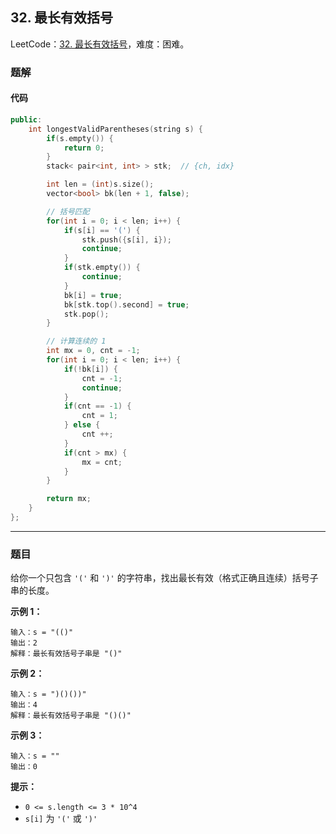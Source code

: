 ## 32. 最长有效括号

LeetCode：[32. 最长有效括号](https://leetcode.cn/problems/longest-valid-parentheses/)，难度：困难。

### 题解

#### 代码

```c++
public:
    int longestValidParentheses(string s) {
        if(s.empty()) {
            return 0;
        }
        stack< pair<int, int> > stk;  // {ch, idx}

        int len = (int)s.size();
        vector<bool> bk(len + 1, false);

        // 括号匹配
        for(int i = 0; i < len; i++) {
            if(s[i] == '(') {
                stk.push({s[i], i});
                continue;
            }
            if(stk.empty()) {
                continue;
            }
            bk[i] = true;
            bk[stk.top().second] = true;
            stk.pop();
        }

        // 计算连续的 1
        int mx = 0, cnt = -1;
        for(int i = 0; i < len; i++) {
            if(!bk[i]) {
                cnt = -1;
                continue;
            }
            if(cnt == -1) {
                cnt = 1;
            } else {
                cnt ++;
            }
            if(cnt > mx) {
                mx = cnt;
            }
        }

        return mx;
    }
};
```



---



### 题目

给你一个只包含 `'('` 和 `')'` 的字符串，找出最长有效（格式正确且连续）括号子串的长度。



**示例 1：**

```
输入：s = "(()"
输出：2
解释：最长有效括号子串是 "()"
```

**示例 2：**

```
输入：s = ")()())"
输出：4
解释：最长有效括号子串是 "()()"
```

**示例 3：**

```
输入：s = ""
输出：0
```

 

**提示：**

- `0 <= s.length <= 3 * 10^4`
- `s[i]` 为 `'('` 或 `')'`


